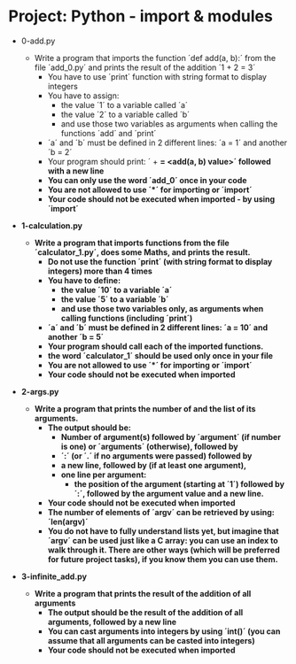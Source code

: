 # Project: Python - import & modules

*   0-add.py
    - Write a program that imports the function ´def add(a, b):´ from the file ´add_0.py´ and prints the result of the addition ´1 + 2 = 3´
      - You have to use ´print´ function with string format to display integers
      - You have to assign:
        - the value ´1´ to a variable called ´a´
        - the value ´2´ to a variable called ´b´
        - and use those two variables as arguments when calling the functions ´add´ and ´print´
      - ´a´ and ´b´ must be defined in 2 different lines: ´a = 1´ and another ´b = 2´
      - Your program should print: ´<a value> + <b value> = <add(a, b) value>´ followed with a new line
      - You can only use the word ´add_0´ once in your code
      - You are not allowed to use ´*´ for importing or ´__import__´
      - Your code should not be executed when imported - by using ´__import__´

*   1-calculation.py
    - Write a program that imports functions from the file ´calculator_1.py´, does some Maths, and prints the result.
      - Do not use the function ´print´ (with string format to display integers) more than 4 times
      - You have to define:
        - the value ´10´ to a variable ´a´
        - the value ´5´ to a variable ´b´
        - and use those two variables only, as arguments when calling functions (including ´print´)
      - ´a´ and ´b´ must be defined in 2 different lines: ´a = 10´ and another ´b = 5´
      - Your program should call each of the imported functions.
      - the word ´calculator_1´ should be used only once in your file
      - You are not allowed to use ´*´ for importing or ´__import__´
      - Your code should not be executed when imported

*   2-args.py
    - Write a program that prints the number of and the list of its arguments.
      - The output should be:
        - Number of argument(s) followed by ´argument´ (if number is one) or ´arguments´ (otherwise), followed by
        - ´:´ (or ´.´ if no arguments were passed) followed by
        - a new line, followed by (if at least one argument),
        - one line per argument:
          - the position of the argument (starting at ´1´) followed by ´:´, followed by the argument value and a new line.
      - Your code should not be executed when imported
      - The number of elements of ´argv´ can be retrieved by using: ´len(argv)´
      - You do not have to fully understand lists yet, but imagine that ´argv´ can be used just like a C array: you can use an index to walk through it. There are other ways (which will be preferred for future project tasks), if you know them you can use them.

*   3-infinite_add.py
    - Write a program that prints the result of the addition of all arguments
      - The output should be the result of the addition of all arguments, followed by a new line
      - You can cast arguments into integers by using ´int()´ (you can assume that all arguments can be casted into integers)
      - Your code should not be executed when imported
